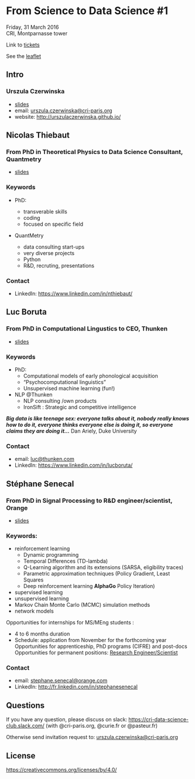 # From Science to Data Science #1
Friday, 31 March 2016 <br>
CRI, Montparnasse tower <br>

Link to [tickets](https://www.eventbrite.com/e/from-science-to-data-science-tickets-32045052615)

See the [leaflet](./seminar_leaflet%231.jpg) 

## Intro

### Urszula Czerwinska
* [slides](./CRIDSclub.pdf) 
* email: urszula.czerwinska@cri-paris.org
* website: http://urszulaczerwinska.github.io/



## Nicolas Thiebaut 
### From PhD in Theoretical Physics to Data Science Consultant, Quantmetry

* [slides](./Présentation_Thiebaut_Science2DataScience.pdf) 

### Keywords
* PhD: 
  - transverable skills
  - coding
  - focused on specific field

* QuantMetry
  - data consulting start-ups
  - very diverse projects 
  - Python
  - R&D, recruting, presentations

### Contact
* LinkedIn: https://www.linkedin.com/in/nthiebaut/

## Luc Boruta 
### From PhD in Computational Lingustics to CEO, Thunken

* [slides](./fdv-datasci-luc.pdf) 

### Keywords
* PhD:
    - Computational models of early phonological acquisition 
    - “Psychocomputational linguistics”
    - Unsupervised machine learning (fun!)
* NLP @Thunken
    - NLP consulting /own products 
    - IronSift : Strategic and competitive intelligence


***Big data is like teenage sex: everyone talks about it, nobody really knows how to do it, everyone thinks everyone else is doing it, so everyone claims they are doing it...*** Dan Ariely, Duke University

### Contact
* email: luc@thunken.com
* LinkedIn: https://www.linkedin.com/in/lucboruta/

## Stéphane Senecal
### From PhD in Signal Processing to R&D engineer/scientist, Orange

* [slides](./From%20science%20to%20data%20science%20-%20SENECAL%202017.pdf) 

### Keywords: 
* reinforcement learning
  - Dynamic programming
  - Temporal Differences (TD-lambda)
  - Q-Learning algorithm and its extensions (SARSA, eligibility traces)
  - Parametric approximation techniques (Policy Gradient, Least Squares
  - Deep reinforcement learning **AlphaGo**
Policy Iteration)
* supervised learning
* unsupervised learning
* Markov Chain Monte Carlo (MCMC) simulation methods
* network models 

Opportunities for internships for MS/MEng students :
* 4 to 6 months duration
* Schedule: application from November for the forthcoming year
Opportunities for apprenticeship, PhD programs (CIFRE) and post-docs
Opportunities for permanent positions: [Research Engineer/Scientist](https://orange.jobs/site/en-home/)

### Contact
* email: stephane.senecal@orange.com
* LinkedIn: http://fr.linkedin.com/in/stephanesenecal


## Questions
If you have any question, please discuss on slack: https://cri-data-science-club.slack.com/ (with @cri-paris.org, @curie.fr or @pasteur.fr)

Otherwise send invitation request to: urszula.czerwinska@cri-paris.org
## License
https://creativecommons.org/licenses/by/4.0/


